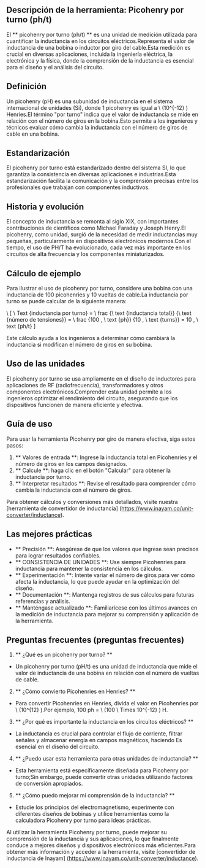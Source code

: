 ## Descripción de la herramienta: Picohenry por turno (ph/t)

El ** picohenry por turno (ph/t) ** es una unidad de medición utilizada para cuantificar la inductancia en los circuitos eléctricos.Representa el valor de inductancia de una bobina o inductor por giro del cable.Esta medición es crucial en diversas aplicaciones, incluida la ingeniería eléctrica, la electrónica y la física, donde la comprensión de la inductancia es esencial para el diseño y el análisis del circuito.

## Definición

Un picohenry (pH) es una subunidad de inductancia en el sistema internacional de unidades (Si), donde 1 picohenry es igual a \ (10^{-12} \) Henries.El término "por turno" indica que el valor de inductancia se mide en relación con el número de giros en la bobina.Esto permite a los ingenieros y técnicos evaluar cómo cambia la inductancia con el número de giros de cable en una bobina.

## Estandarización

El picohenry por turno está estandarizado dentro del sistema SI, lo que garantiza la consistencia en diversas aplicaciones e industrias.Esta estandarización facilita la comunicación y la comprensión precisas entre los profesionales que trabajan con componentes inductivos.

## Historia y evolución

El concepto de inductancia se remonta al siglo XIX, con importantes contribuciones de científicos como Michael Faraday y Joseph Henry.El picohenry, como unidad, surgió de la necesidad de medir inductancias muy pequeñas, particularmente en dispositivos electrónicos modernos.Con el tiempo, el uso de PH/T ha evolucionado, cada vez más importante en los circuitos de alta frecuencia y los componentes miniaturizados.

## Cálculo de ejemplo

Para ilustrar el uso de picohenry por turno, considere una bobina con una inductancia de 100 picohenries y 10 vueltas de cable.La inductancia por turno se puede calcular de la siguiente manera:

\ [
\ Text {inductancia por turno} = \ frac {\ text {inductancia total}} {\ text {número de tensiones}} = \ frac {100 \, \ text {ph}} {10 \, \ text {turns}} = 10 \, \ text {ph/t}
\]

Este cálculo ayuda a los ingenieros a determinar cómo cambiará la inductancia si modifican el número de giros en su bobina.

## Uso de las unidades

El picohenry por turno se usa ampliamente en el diseño de inductores para aplicaciones de RF (radiofrecuencia), transformadores y otros componentes electrónicos.Comprender esta unidad permite a los ingenieros optimizar el rendimiento del circuito, asegurando que los dispositivos funcionen de manera eficiente y efectiva.

## Guía de uso

Para usar la herramienta Picohenry por giro de manera efectiva, siga estos pasos:

1. ** Valores de entrada **: Ingrese la inductancia total en Picohenries y el número de giros en los campos designados.
2. ** Calcule **: haga clic en el botón "Calcular" para obtener la inductancia por turno.
3. ** Interpretar resultados **: Revise el resultado para comprender cómo cambia la inductancia con el número de giros.

Para obtener cálculos y conversiones más detallados, visite nuestra [herramienta de convertidor de inductancia] (https://www.inayam.co/unit-converter/inductance).

## Las mejores prácticas

- ** Precisión **: Asegúrese de que los valores que ingrese sean precisos para lograr resultados confiables.
- ** CONSISTENCIA DE UNIDADES **: Use siempre Picohenries para inductancia para mantener la consistencia en los cálculos.
- ** Experimentación **: Intente variar el número de giros para ver cómo afecta la inductancia, lo que puede ayudar en la optimización del diseño.
- ** Documentación **: Mantenga registros de sus cálculos para futuras referencias y análisis.
- ** Manténgase actualizado **: Familiarícese con los últimos avances en la medición de inductancia para mejorar su comprensión y aplicación de la herramienta.

## Preguntas frecuentes (preguntas frecuentes)

1. ** ¿Qué es un picohenry por turno? **
- Un picohenry por turno (pH/t) es una unidad de inductancia que mide el valor de inductancia de una bobina en relación con el número de vueltas de cable.

2. ** ¿Cómo convierto Picohenries en Henries? **
- Para convertir Picohenries en Henries, divida el valor en Picohenries por \ (10^{12} \).Por ejemplo, 100 ph = \ (100 \ Times 10^{-12} \) H.

3. ** ¿Por qué es importante la inductancia en los circuitos eléctricos? **
- La inductancia es crucial para controlar el flujo de corriente, filtrar señales y almacenar energía en campos magnéticos, haciendo Es esencial en el diseño del circuito.

4. ** ¿Puedo usar esta herramienta para otras unidades de inductancia? **
- Esta herramienta está específicamente diseñada para Picohenry por turno;Sin embargo, puede convertir otras unidades utilizando factores de conversión apropiados.

5. ** ¿Cómo puedo mejorar mi comprensión de la inductancia? **
- Estudie los principios del electromagnetismo, experimente con diferentes diseños de bobinas y utilice herramientas como la calculadora Picohenry por turno para ideas prácticas.

Al utilizar la herramienta Picohenry por turno, puede mejorar su comprensión de la inductancia y sus aplicaciones, lo que finalmente conduce a mejores diseños y dispositivos electrónicos más eficientes.Para obtener más información y acceder a la herramienta, visite [convertidor de inductancia de Inayam] (https://www.inayam.co/unit-converter/inductance).